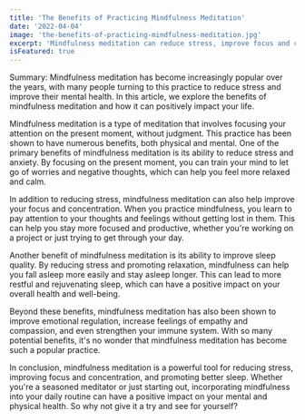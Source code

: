 ```yaml
---
title: 'The Benefits of Practicing Mindfulness Meditation'
date: '2022-04-04'
image: 'the-benefits-of-practicing-mindfulness-meditation.jpg'
excerpt: 'Mindfulness meditation can reduce stress, improve focus and concentration, and promote better sleep and overall mental and physical health.'
isFeatured: true
---
```


Summary: Mindfulness meditation has become increasingly popular over the years, with many people turning to this practice to reduce stress and improve their mental health. In this article, we explore the benefits of mindfulness meditation and how it can positively impact your life.

Mindfulness meditation is a type of meditation that involves focusing your attention on the present moment, without judgment. This practice has been shown to have numerous benefits, both physical and mental. One of the primary benefits of mindfulness meditation is its ability to reduce stress and anxiety. By focusing on the present moment, you can train your mind to let go of worries and negative thoughts, which can help you feel more relaxed and calm.

In addition to reducing stress, mindfulness meditation can also help improve your focus and concentration. When you practice mindfulness, you learn to pay attention to your thoughts and feelings without getting lost in them. This can help you stay more focused and productive, whether you're working on a project or just trying to get through your day.

Another benefit of mindfulness meditation is its ability to improve sleep quality. By reducing stress and promoting relaxation, mindfulness can help you fall asleep more easily and stay asleep longer. This can lead to more restful and rejuvenating sleep, which can have a positive impact on your overall health and well-being.

Beyond these benefits, mindfulness meditation has also been shown to improve emotional regulation, increase feelings of empathy and compassion, and even strengthen your immune system. With so many potential benefits, it's no wonder that mindfulness meditation has become such a popular practice.

In conclusion, mindfulness meditation is a powerful tool for reducing stress, improving focus and concentration, and promoting better sleep. Whether you're a seasoned meditator or just starting out, incorporating mindfulness into your daily routine can have a positive impact on your mental and physical health. So why not give it a try and see for yourself?
